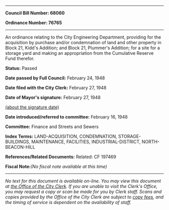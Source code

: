 

********

**Council Bill Number: 68060**
   
**Ordinance Number: 76765**
********

 An ordinance relating to the City Engineering Department, providing for the acquisition by purchase and/or condemnation of land and other property in Block 21, Kidd's Addition; and Block 21, Plummer's Addition; for a site for a storage yard and making an appropriation from the Cumulative Reserve Fund therefor.

**Status:** Passed
   
**Date passed by Full Council:** February 24, 1948
   
**Date filed with the City Clerk:** February 27, 1948
   
**Date of Mayor's signature:** February 27, 1948
   
[(about the signature date)](/~public/approvaldate.htm)
   
   
   
**Date introduced/referred to committee:** February 16, 1948
   
**Committee:** Finance and Streets and Sewers
   
   
**Index Terms:** LAND-ACQUISITION, CONDEMNATION, STORAGE-BUILDINGS, MAINTENANCE, FACILITIES, INDUSTRIAL-DISTRICT, NORTH-BEACON-HILL

**References/Related Documents:** Related: CF 197469

**Fiscal Note:**_(No fiscal note available at this time)_
********

_No text for this document is available on-line. You may view this document at [the Office of the City Clerk](http://www.seattle.gov/leg/clerk/contactUs.htm). If you are unable to visit the Clerk's Office, you may request a copy or scan be made for you by Clerk staff. Scans and copies provided by the Office of the City Clerk are subject to [copy fees](http://clerk.seattle.gov/~public/clerkfees.htm), and the timing of service is dependent on the availability of staff._

